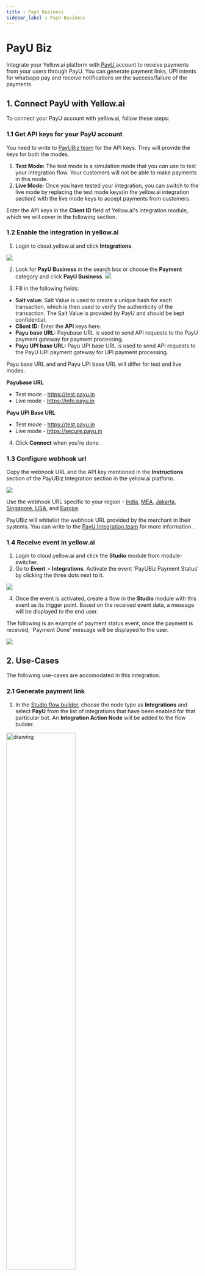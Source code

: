 ```yaml
---
title : PayU Business
sidebar_label : PayU Business
---
```



# PayU Biz

Integrate your Yellow.ai platform with [PayU ](https://payu.in/about-us?_ga=2.219146714.274874686.1677657469-282964387.1677657469)account to receive payments from your users through PayU. You can generate payment links, UPI intents for whatsapp pay and receive notifications on the success/failure of the payments.

## 1. Connect PayU with Yellow.ai

To connect your PayU account with yellow.ai, follow these steps:

### 1.1 Get API keys for your PayU account

You need to write to [PayUBiz team](mailto:integration@payu.in) for the API keys. They will provide the keys for both the modes.

1. **Test Mode:** The test mode is a simulation mode that you can use to test your integration flow. Your customers will not be able to make payments in this mode.
2. **Live Mode:** Once you have tested your integration, you can switch to the live mode by replacing the test mode keys(in the yellow.ai integration section) with the live mode keys to accept payments from customers.

Enter the API keys in the **Client ID** field of Yellow.ai's integration module, which we will cover in the following section.

### 1.2 Enable the integration in yellow.ai 

1. Login to cloud.yellow.ai and click **Integrations**.

![](https://i.imgur.com/RcDIdCN.png)


2. Look for **PayU Business** in the search box or choose the **Payment** category and click **PayU Business**.
![](https://i.imgur.com/zWeFVSs.png)


3. Fill in the following fields:

* **Salt value:** Salt Value is used to create a unique hash for each transaction, which is then used to verify the authenticity of the transaction. The Salt Value is provided by PayU and should be kept confidential.
* **Client ID:** Enter the **API** keys here.
* **Payu base URL:** Payubase URL is used to send API requests to the PayU payment gateway for payment processing.
* **Payu UPI base URL:** Payu UPI base URL is used to send API requests to the PayU UPI payment gateway for UPI payment processing.

Payu base URL and and Payu UPI base URL will differ for test and live modes.

**Payubase URL** 

* Test mode - https://test.payu.in
* Live mode - https://info.payu.in

**Payu UPI Base URL**

* Test mode - https://test.payu.in
* Live mode - https://secure.payu.in

4. Click **Connect** when you're done.

### 1.3 Configure webhook url 

Copy the webhook URL and the API key mentioned in the **Instructions** section of the PayUBiz Integration section in the yellow.ai platform.

![](https://i.imgur.com/2cyhP5e.png)


Use the webhook URL specific to your region -  [India](https://cloud.yellow.ai/integrations/genericIntegration/payu-payment-gateway/x1668670622130?id=VVKB60XTmBsVV3sALdpMw0Z3rzXHJ2MTA5cOtiHEzRs%3D), [MEA](https://r1.cloud.yellow.ai/integrations/genericIntegration/payu-payment-gateway/x1668670622130?id=VVKB60XTmBsVV3sALdpMw0Z3rzXHJ2MTA5cOtiHEzRs%3D), [Jakarta](https://r2.cloud.yellow.ai/integrations/genericIntegration/payu-payment-gateway/x1668670622130?id=VVKB60XTmBsVV3sALdpMw0Z3rzXHJ2MTA5cOtiHEzRs%3D), [Singapore](https://r3.cloud.yellow.ai/integrations/genericIntegration/payu-payment-gateway/x1668670622130?id=VVKB60XTmBsVV3sALdpMw0Z3rzXHJ2MTA5cOtiHEzRs%3D),[ USA](https://r4.cloud.yellow.ai/integrations/genericIntegration/payu-payment-gateway/x1668670622130?id=VVKB60XTmBsVV3sALdpMw0Z3rzXHJ2MTA5cOtiHEzRs%3D), and [Europe](https://r5.cloud.yellow.ai/integrations/genericIntegration/payu-payment-gateway/x1668670622130?id=VVKB60XTmBsVV3sALdpMw0Z3rzXHJ2MTA5cOtiHEzRs%3D).

PayUBiz will whitelist the webhook URL provided by the merchant in their systems. You can write to the [PayU Integration team](mailto:integration@payu.in) for more information .

### 1.4 Receive event in yellow.ai 

1. Login to cloud.yellow.ai and click the **Studio** module from module-switcher.
2. Go to **Event** > **Integrations**. Activate the event 'PayUBiz Payment Status' by clicking the three dots next to it. 

![](https://i.imgur.com/yVp8jkd.png)

4. Once the event is activated, create a flow in the **Studio** module with this event as its trigger point. Based on the received event data, a message will be displayed to the end user. 

The following is an example of payment status event, once the payment is received, 'Payment Done' message will be displayed to the user. 

![](https://i.imgur.com/hFfvxaR.png)


## 2. Use-Cases

The following use-cases are accomodated in this integration.

### 2.1 Generate payment link

1. In the [Studio flow builder](https://docs.yellow.ai/docs/platform_concepts/studio/build/Flows/journeys), choose the node type as **Integrations** and select **PayU** from the list of integrations that have been enabled for that particular bot. An **Integration Action Node** will be added to the flow builder.

<img src="https://i.imgur.com/gOTE1zk.png" alt="drawing" width="60%"/>


2. When you click the node, you will see the a drop-down with supported actions in this integration. Select **Generate Payment Link**.

![](https://i.imgur.com/saWr4er.png)


3. Fill in the fields based on the details provided in the following table. 

| Field name |Sample value | Data type|Description|
| -------- | -------- | -------- |-------|
| Amount     | 100    | String     | Amount to be paid using the payment link.  |
|ProductInfo|Iphone|String|Name of the product the user wants to purchase.|
|Description|Test|String|Description of the product.|
|CustomerName|Manish|String|Name of the customer.|
|CustomerEmail|test@test.com|String|Email address of the customer.|
|CustomerMobileNumber|9999933344|String|Contact number of the customer.|
|txnID|Order123|String|The unique transaction ID that is generated dynamically.|
|CustomerAddress|Ashoka Road, Mysore, Karnataka|String|Address of the customer.|
|CustomerCity|New york|String|City of the customer.|
|CustomerResidentState|Karnataka|String|State of the customer.|
|CustomerZipcode|845309|String|Pincode of the customer.|
|Send Email|false|Boolean|The email address of the customer to send the invoice.|
|Time Unit|h|String|Frequency(in days, hours, minutes) at which a recurring payment will be charged.| 
|UDF|Shipping Method| String| User defined field - used to store any information corresponding to a particular transaction. |
|Validation Period|1|Number|Determines how long PayU will continue trying to charge the customer if the initial payment fails.|


To use this Integration Action Node in an app.yellow.ai bot, refer the following example:
```
app.executeIntegrationAction({
    "integrationName": "payu-payment-gateway",
    "action": "Generate Payment Link",
    "dynamicParams": {
        "amount": "1",
        "productInfo": "testProduct",
        "customerFirstName": "Test Customer",
        "customerEmail": "test@test.com",
        "customerMobileNumber": "9999999999",
        "txnid": "123456789"
    }
}).then((res)=>{
    console.log("response from action node", res);
    app.log(res, '||Response from action node||')
}).catch((err)=>{
    console.log("Error in action node",err);
    app.log(err, '||Error in action node||')
})
```

### 2.1 Generate UPI intent

1. In the [Studio flow builder](https://docs.yellow.ai/docs/platform_concepts/studio/build/Flows/journeys), choose the node type as **Integrations** and select **PayU** from the list of integrations that have been enabled for that particular bot. An **Integration Action Node** will be added to the flow builder.

<img src="https://i.imgur.com/gOTE1zk.png" alt="drawing" width="60%"/>

2. When you click the node, you will see the a drop-down with supported actions in this integration. Select **Generate Payment Link**.

![](https://i.imgur.com/gkeqscs.png)

3. Fill in the following fields for the execution of the use-case. The following is a table that consists of the sample value,data type and description for each of these fields.

| Field name |Sample value | Data type|Description|
| -------- | -------- | -------- |-------|
| Amount     | 100    | String     | Amount to be paid using the payment link.  |
|CustomerEmail|test@test.com|String|Email address of the customer.|
|CustomerPhoneNumber|9999933344|String|Contact number of the customer.|
|CustomerName|Manish|String|Name of the customer.|
Fail URL|https://alpha6.yellowmessenger.com/ |String|The redirection URL in case there's a payment failure.|
|Success URL|https://alpha6.yellowmessenger.com/ |String
The redirection URL in case of successful payment.|
|TXN S2S flow|4|number|Txn S2S flow.|
|Transaction ID|Order123|String|The unique transaction ID that is generated dynamically.|
|Product Info|Iphone|String|Description of the product.|
|UDF| CustomField|String|User defined Field - used to store any information corresponding to a particular transaction. |

4. The **Generate UPI intenrt Integration Action Node** has two outcomes, **success** or **failure**. If the payment link is generated successfully, the **Integration Action Node** returns a **Success** response code as shown below:

```
{
       "metaData": {
         "message": null,
         "referenceId": "af65159e8566652849bc12a3450a8fca",
         "statusCode": null,
         "txnId": "wa5iy6b82pvquxcd1vby",
         "txnStatus": "pending",
         "unmappedStatus": "pending"
       },
       "result": {
         "paymentId": 15961819086,
         "merchantName": "wwwmerchantnamecom",
         "merchantVpa": "payumoney@hdfcbank",
         "amount": "1.00",
         "intentURIData": "pa=payumoney@hdfcbank&pn=Gaurav Dua&tr=15961819086&tid=wa5iy6b82pvquxcd1vby&am=1.00&cu=INR&tn=UPI Transaction for wa5iy6b82pvquxcd1vby",
         "acsTemplate": "PGh0bWw+PGJvZHk+PGZvcm0gbmFt"
       }
     }

```
If generating UPI intent fails, the **Integration Action Node** returns a Failure response code as shown below:

```

{"message":"[INTG ERROR] Node API Execution failed for payu-payment-gateway_Create UPI Intent in bot x1645073590274: 4xx or 5xx series code encountered","name":"IntegrationNodeAPIError","apiResponseBody":{"result":null,"status":"failed","error":"EX117","message":"Invalid amount #~#Please ensure that you send all mandatory parameters in the transaction request to PayU.<br><div style='font-size: 13px;padding: 0 150px; padding: 0 150px; line-height: 18px;'>Mandatory parameters which must be sent in the transaction are: <br><b>key, txnid, amount, productinfo, firstname, email, phone, surl, furl, hash</b></div>.<br><div style='font-size: 13px;padding: 0 150px; line-height: 18px;'>The parameters which you have actually sent in the transaction are: <br><b> key, txnid, amount, productinfo, surl, hash, firstname, email, phone</b>.</div><br><div style='font-size: 13px;padding: 0 150px; line-height: 18px;'>Mandatory parameter missing from your transaction request are: <br><b></b>.</div><br><div style='font-size: 13px;padding: 0 150px; line-height: 18px;'>Please re-initiate the transaction with all the mandatory parameters.</div></p> "},"apiResponseStatusCode":500}
```

To use this **Integration Action Node** in an app.yellow.ai bot, refer the following example:

```

app.executeIntegrationAction({
    "integrationName": "payu-payment-gateway",
    "action": "Create UPI Intent",
    "dynamicParams": {
        "amount": "1",
        "customerName": "farhan",
        "customerEmail": "farhan.jafri2011a@gmail.com",
        "customerMobileNumber": "9643999539",
        "productInfo": "test",
        "txnid":"wa5iy6b82pvquxcd1vby",
        "successUrl":"https://staging.yellow.ai",
        "failUrl":"https://staging.yellow.ai",
        "txnFlow": 4
    }
}).then((res)=>{
    console.log("response from action node", res);
    app.log(res, '||Response from action node||')
}).catch((err)=>{
    console.log("Error in action node",err);
    app.log(err, '||Error in action node||')
})
```













































